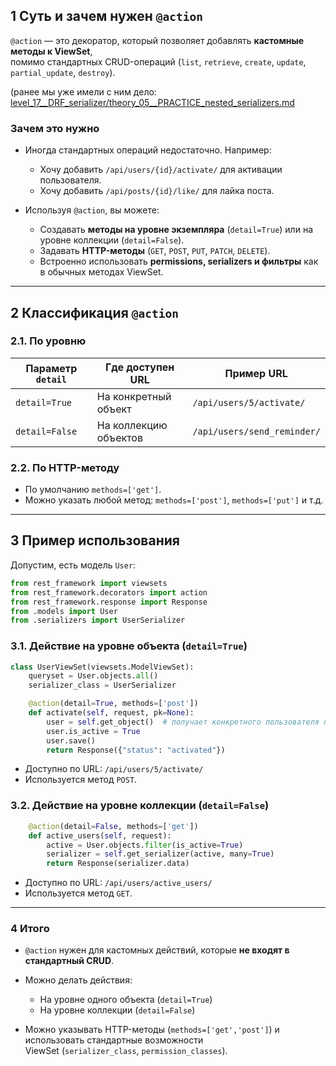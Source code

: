## 1 Суть и зачем нужен `@action`

`@action` — это декоратор, который позволяет добавлять **кастомные методы к ViewSet**,   
помимо стандартных CRUD-операций (`list`, `retrieve`, `create`, `update`, `partial_update`, `destroy`).

(ранее мы уже имели с ним дело: [level_17__DRF_serializer/theory_05__PRACTICE_nested_serializers.md](../level_17__DRF_serializer/theory_05__PRACTICE_nested_serializers.md])

### Зачем это нужно

* Иногда стандартных операций недостаточно. Например:

  * Хочу добавить `/api/users/{id}/activate/` для активации пользователя.
  * Хочу добавить `/api/posts/{id}/like/` для лайка поста.
* Используя `@action`, вы можете:

  * Создавать **методы на уровне экземпляра** (`detail=True`) или на уровне коллекции (`detail=False`).
  * Задавать **HTTP-методы** (`GET`, `POST`, `PUT`, `PATCH`, `DELETE`).
  * Встроенно использовать **permissions, serializers и фильтры** как в обычных методах ViewSet.

---

## 2 Классификация `@action`

### 2.1. По уровню

| Параметр `detail` | Где доступен URL      | Пример URL                  |
| ----------------- | --------------------- | --------------------------- |
| `detail=True`     | На конкретный объект  | `/api/users/5/activate/`    |
| `detail=False`    | На коллекцию объектов | `/api/users/send_reminder/` |

### 2.2. По HTTP-методу

* По умолчанию `methods=['get']`.
* Можно указать любой метод: `methods=['post']`, `methods=['put']` и т.д.

---

## 3 Пример использования

Допустим, есть модель `User`:

```python
from rest_framework import viewsets
from rest_framework.decorators import action
from rest_framework.response import Response
from .models import User
from .serializers import UserSerializer
```

### 3.1. Действие на уровне объекта (`detail=True`)

```python
class UserViewSet(viewsets.ModelViewSet):
    queryset = User.objects.all()
    serializer_class = UserSerializer

    @action(detail=True, methods=['post'])
    def activate(self, request, pk=None):
        user = self.get_object()  # получает конкретного пользователя по pk
        user.is_active = True
        user.save()
        return Response({"status": "activated"})
```

* Доступно по URL: `/api/users/5/activate/`
* Используется метод `POST`.

### 3.2. Действие на уровне коллекции (`detail=False`)

```python
    @action(detail=False, methods=['get'])
    def active_users(self, request):
        active = User.objects.filter(is_active=True)
        serializer = self.get_serializer(active, many=True)
        return Response(serializer.data)
```

* Доступно по URL: `/api/users/active_users/`
* Используется метод `GET`.

---

### 4 Итого

* `@action` нужен для кастомных действий, которые **не входят в стандартный CRUD**.
* Можно делать действия:

  * На уровне одного объекта (`detail=True`)
  * На уровне коллекции (`detail=False`)
* Можно указывать HTTP-методы (`methods=['get','post']`) и использовать стандартные возможности  
  ViewSet (`serializer_class`, `permission_classes`).




